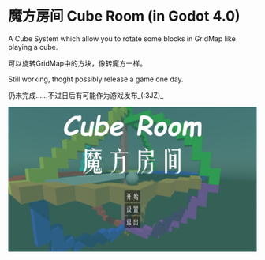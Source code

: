 # 魔方房间 Cube Room (in Godot 4.0)
A Cube System which allow you to rotate some blocks in GridMap like playing a cube.

可以旋转GridMap中的方块，像转魔方一样。

Still working, thoght possibly release a game one day.

仍未完成……不过日后有可能作为游戏发布_(:3JZ)_

![picture](https://github.com/linyangqi/cube_room-godot/blob/main/screenshots/2022-07-14_13-04.png)
